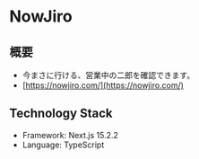 # NowJiro

## 概要
- 今まさに行ける、営業中の二郎を確認できます。
- [https://nowjiro.com/](https://nowjiro.com/)

## Technology Stack
- Framework: Next.js 15.2.2
- Language: TypeScript
